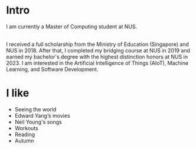 # Intro

I am currently a Master of Computing student at NUS.  

<br>
I received a full scholarship from the Ministry of Education (Singapore) and NUS in 2018. After that, I completed my bridging course at NUS in 2019 and earned my bachelor's degree with the highest distinction honors at NUS in 2023. I am interested in the Artificial Intelligence of Things (AIoT), Machine Learning, and Software Development.


# I like

- Seeing the world
- Edward Yang‘s movies
- Neil Young's songs
- Workouts
- Reading
- Autumn




